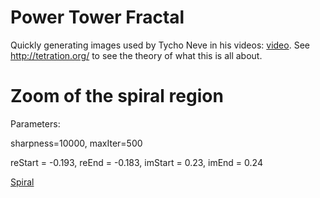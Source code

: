 # Power Tower Fractal

Quickly generating images used by Tycho Neve in his videos: [video](https://www.youtube.com/watch?v=xTN0K7EEa4c&t=1126s). See http://tetration.org/ to see the theory of what this is all about.

# Zoom of the spiral region

Parameters:

sharpness=10000,
maxIter=500

reStart = -0.193,
reEnd = -0.183,
imStart = 0.23,
imEnd = 0.24

[Spiral](https://youtu.be/aN6lpqwHddw)
